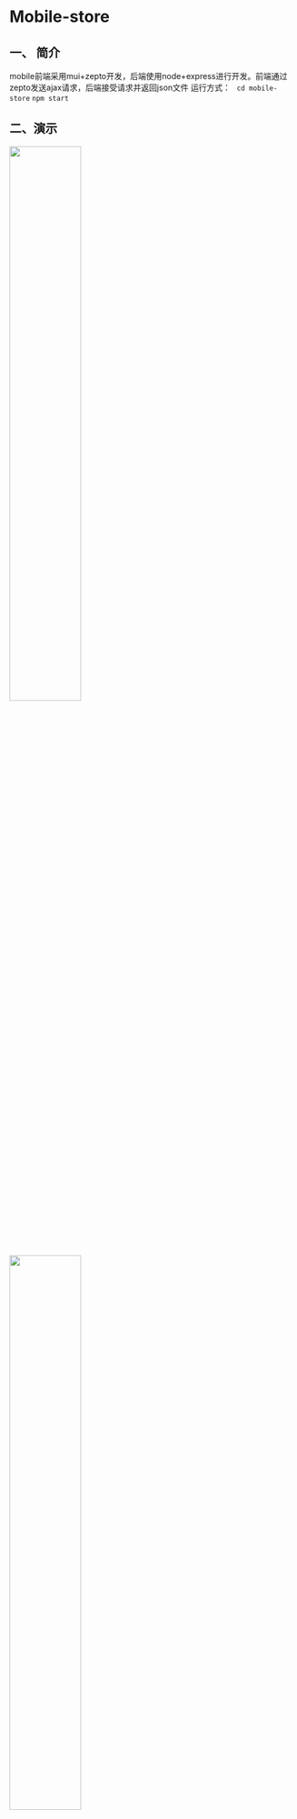 # Mobile-store
## 一、 简介
mobile前端采用mui+zepto开发，后端使用node+express进行开发。前端通过zepto发送ajax请求，后端接受请求并返回json文件
运行方式：
` cd mobile-store`
`npm start`
## 二、演示
<img src=".\md_img\首页.PNG" width="50%" >
<img src=".\md_img\商品.PNG" width="50%" >
<img src=".\md_img\buy.PNG" width="50%">
<img src=".\md_img\后台.PNG" width="100%" >
## 三、API
1. ### Admin管理端

    1. #### 管理员登录

        请求路径 | /admin/login 
        --------|--------
        请求方法 | post 
        参数    | username,password
        返回值   | 

    1. ####  管理员注销

        请求路径 | /admin/logout
        --------|--------
        请求方法 | get
        参数    | 
        返回值   | 

    1. #### 管理员检查登录状态

        请求路径 | /admin/checkLogin
        --------|--------
        请求方法 | get
        参数    | 
        返回值   | 

1. ### 用户管理
    1. #### 用户登录

        请求路径 | /user/login 
        --------|--------
        请求方法 | post 
        参数    | username,password
        返回值   | 

    1. ####  用户注销

        请求路径 | /user/logout
        --------|--------
        请求方法 | get
        参数    | 
        返回值   | 

    1. #### 获取用户信息

        请求路径 | /user/getUserInfo
        --------|--------
        请求方法 | get 
        参数    | 
        返回值   | user
    
    1. #### 用户注册

        请求路径 | /user/register
        --------|--------
        请求方法 | post 
        参数    | username，password，mobile
        返回值   | 
    1. #### 用户修改密码
        
        请求路径 | /user/modifypass
        --------|--------
        请求方法 | post 
        参数    | newpass,oldpass
        返回值   | 
    
    ###  _管理员操作_
    1. #### 查询所有用户
        
        请求路径 | /user/queryUser
        --------|--------
        请求方法 | get 
        参数    | 
        返回值   | 
    1. #### 禁用用户
        
        请求路径 | /user/disableUser
        --------|--------
        请求方法 | get
        参数    | id
        返回值   | 
    1. #### 启用用户
        
        请求路径 | /user/enableUser
        --------|--------
        请求方法 | get
        参数    | id
        返回值   | 
1. ### 产品管理
    1. #### 搜索产品

        请求路径 | /product/queryProduct
        --------|--------
        请求方法 | get
        参数    | proName,pageSize,curPage
        返回值   | products

    1. ####  产品详情

        请求路径 | /product/queryProductDetail
        --------|--------
        请求方法 | get
        参数    | id
        返回值   | product
    ###  _管理员操作_
    1. #### 获取所有商品

        请求路径 |/product/queryProductDetailList
        --------|--------
        请求方法 | get 
        参数    | pageSize，curpage
        返回值   | products
    
    1. #### 添加商品

        请求路径 | /product/addProduct
        --------|--------
        请求方法 | post 
        参数    | proName,proDesc,curPrice,num,originPrice,size,status,imgUrl,brandId
        返回值   | 
    1. #### 禁用商品
        
        请求路径 | /product/disableProduct
        --------|--------
        请求方法 | get
        参数    | id
        返回值   | 

    1. #### 启用商品
        
        请求路径 | /product/enableProduct
        --------|--------
        请求方法 | get
        参数    | id
        返回值   | 
    
1. ### 分类管理
    1.  #### 获取所有一级分类

        请求路径 |/category/firstcategory
        --------|--------
        请求方法 | get 
        参数    | 
        返回值   | categorys
    1.  #### 获取以及分类下的二级分类

        请求路径 |/category/secondcategory
        --------|--------
        请求方法 | get 
        参数    | id
        返回值   | secondCategorys
    ### _管理员操作_
    1. #### 获取所有一级分类名

        请求路径 |/category/queryTopCategoryPaging
        --------|--------
        请求方法 | get 
        参数    | pageSize,curPage
        返回值   | categorys
    1. #### 获取所有二级分类名

        请求路径 |/category/querySecondCategoryPaging
        --------|--------
        请求方法 | get 
        参数    | pageSize,curPage
        返回值   | secondCategorys
    1. #### 添加一级分类

        请求路径 |/category/addCategory
        --------|--------
        请求方法 | post 
        参数    | categoryName
        返回值   | 
    1. #### 添加二级分类

        请求路径 |/category/addCategory
        --------|--------
        请求方法 | post 
        参数    | categoryName
        返回值   | 
1. ### 购物车管理
    1. #### 添加购物车

        请求路径 |/cart/addCart
        --------|--------
        请求方法 | post
        参数    | productId,num，size
        返回值   | 
    1. #### 查看购物车
         请求路径 |/cart/getCart
        --------|--------
        请求方法 | get
        参数    | productId,num，size
        返回值   | carts
1. ### 地址管理
    1. #### 查看地址
        
        请求路径 |/address/queryAddress
        --------|--------
        请求方法 | get
        参数    | userName
        返回值   | addresses
    1. #### 添加地址
        
        请求路径 |/address/addaddress
        --------|--------
        请求方法 | post
        参数    | receiver,address,zipcode,addressDetail
        返回值   | 

    1. #### 删除地址
        
        请求路径 |/address/updateAddress
        --------|--------
        请求方法 | post
        参数    | receiver,address,zipcode,addressDetail
        返回值   | 
